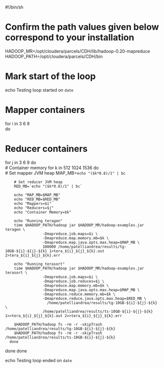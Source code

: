 #!/bin/sh
# Confirm the path values given below correspond to your installation

HADOOP_MR=/opt/cloudera/parcels/CDH/lib/hadoop-0.20-mapreduce
HADOOP_PATH=/opt/cloudera/parcels/CDH/bin

# Mark start of the loop
echo Testing loop started on `date`

# Mapper containers
for i in 3 6 9    
do
   # Reducer containers
   for j in 3 6 9 
   do                 
      # Container memory
      for k in 512 1024 1536
      do                         
        # Set mapper JVM heap 
        MAP_MB=`echo "($k*0.8)/1" | bc` 

        # Set reducer JVM heap 
        RED_MB=`echo "($k*0.8)/1" | bc` 

        echo "MAP_MB=$MAP_MB"
        echo "RED_MB=$RED_MB"
        echo "Mappers=$i"
        echo "Reducers=$j"
        echo "Container Memory=$k"

        echo "Running teragen"
        time $HADOOP_PATH/hadoop jar $HADOOP_MR/hadoop-examples.jar teragen \
                     -Dmapreduce.job.maps=$i \
                     -Dmapreduce.map.memory.mb=$k \
                     -Dmapreduce.map.java.opts.max.heap=$MAP_MB \
                     100000 /home/patelliandrea/results/tg-10GB-${i}-${j}-${k} 1>tera_${i}_${j}_${k}.out 2>tera_${i}_${j}_${k}.err                       

        echo "Running terasort"
        time $HADOOP_PATH/hadoop jar $HADOOP_MR/hadoop-examples.jar terasort \
                     -Dmapreduce.job.maps=$i \
                     -Dmapreduce.job.reduces=$j \
                     -Dmapreduce.map.memory.mb=$k \
                     -Dmapreduce.map.java.opts.max.heap=$MAP_MB \
                     -Dmapreduce.reduce.memory.mb=$k \
                     -Dmapreduce.reduce.java.opts.max.heap=$RED_MB \
	                   /home/patelliandrea/results/tg-10GB-${i}-${j}-${k}  \
                     /home/patelliandrea/results/ts-10GB-${i}-${j}-${k} 1>>tera_${i}_${j}_${k}.out 2>>tera_${i}_${j}_${k}.err                         

        $HADOOP_PATH/hadoop fs -rm -r -skipTrash /home/patelliandrea/results/tg-10GB-${i}-${j}-${k}                         
        $HADOOP_PATH/hadoop fs -rm -r -skipTrash /home/patelliandrea/results/ts-10GB-${i}-${j}-${k}                 
      done
   done
done

echo Testing loop ended on `date`
